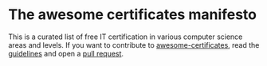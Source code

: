 # The awesome certificates manifesto

This is a curated list of free IT certification in various computer science areas and levels. 
If you want to contribute to [awesome-certificates](awesome-certificates.md), read the [guidelines](guidelines.md) and open a [pull request](pull_request.md).  
